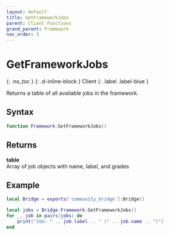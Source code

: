 ```yaml
---
layout: default
title: GetFrameworkJobs
parent: Client Functions
grand_parent: Framework
nav_order: 3
---
```


# GetFrameworkJobs
{: .no_toc }
{: .d-inline-block }
Client
{: .label .label-blue }

Returns a table of all available jobs in the framework.

## Syntax

```lua
function Framework.GetFrameworkJobs()
```

## Returns

**table**  
Array of job objects with name, label, and grades

## Example

```lua
local Bridge = exports['community_bridge']:Bridge()

local jobs = Bridge.Framework.GetFrameworkJobs()
for _, job in pairs(jobs) do
    print("Job: " .. job.label .. " (" .. job.name .. ")")
end
```
